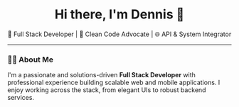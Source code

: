 <h1 align="center">Hi there, I'm Dennis 👋</h1>

<p align="center">
  🚀 Full Stack Developer | 🧩 Clean Code Advocate | 🌐 API & System Integrator  
</p>

---

### 🧑‍💻 About Me

I'm a passionate and solutions-driven **Full Stack Developer** with professional experience building scalable web and mobile applications. I enjoy working across the stack, from elegant UIs to robust backend services.


